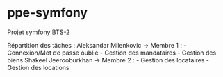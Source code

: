 # ppe-symfony
Projet symfony BTS-2

Répartition des tâches :
Aleksandar Milenkovic -> Membre 1 :
        - Connexion/Mot de passe oublié
        - Gestion des mandataires
        - Gestion des biens
Shakeel Jeerooburkhan -> Membre 2 :
        - Gestion des locataires
        - Gestion des locations
